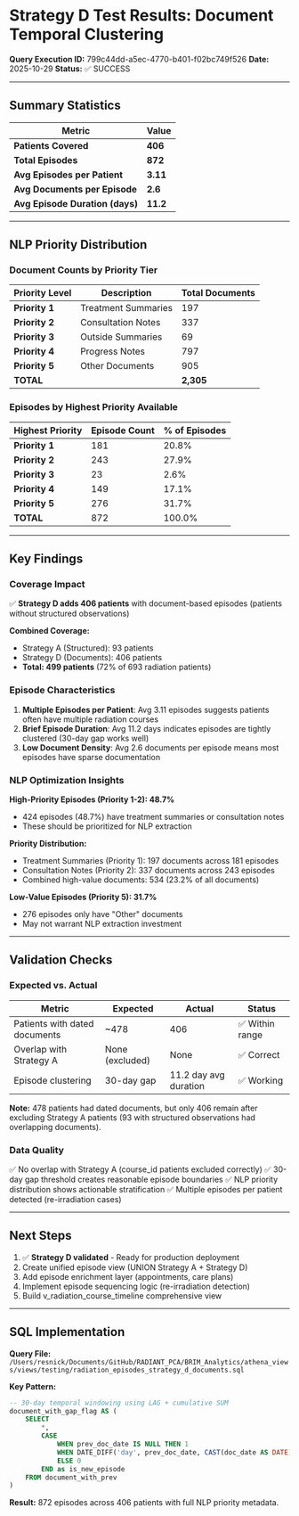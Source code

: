 # Strategy D Test Results: Document Temporal Clustering

**Query Execution ID:** 799c44dd-a5ec-4770-b401-f02bc749f526
**Date:** 2025-10-29
**Status:** ✅ SUCCESS

---

## Summary Statistics

| Metric | Value |
|--------|-------|
| **Patients Covered** | **406** |
| **Total Episodes** | **872** |
| **Avg Episodes per Patient** | **3.11** |
| **Avg Documents per Episode** | **2.6** |
| **Avg Episode Duration (days)** | **11.2** |

---

## NLP Priority Distribution

### Document Counts by Priority Tier

| Priority Level | Description | Total Documents |
|----------------|-------------|-----------------|
| **Priority 1** | Treatment Summaries | 197 |
| **Priority 2** | Consultation Notes | 337 |
| **Priority 3** | Outside Summaries | 69 |
| **Priority 4** | Progress Notes | 797 |
| **Priority 5** | Other Documents | 905 |
| **TOTAL** | | **2,305** |

### Episodes by Highest Priority Available

| Highest Priority | Episode Count | % of Episodes |
|-----------------|---------------|---------------|
| **Priority 1** | 181 | 20.8% |
| **Priority 2** | 243 | 27.9% |
| **Priority 3** | 23 | 2.6% |
| **Priority 4** | 149 | 17.1% |
| **Priority 5** | 276 | 31.7% |
| **TOTAL** | 872 | 100.0% |

---

## Key Findings

### Coverage Impact

✅ **Strategy D adds 406 patients** with document-based episodes (patients without structured observations)

**Combined Coverage:**
- Strategy A (Structured): 93 patients
- Strategy D (Documents): 406 patients
- **Total: 499 patients** (72% of 693 radiation patients)

### Episode Characteristics

1. **Multiple Episodes per Patient**: Avg 3.11 episodes suggests patients often have multiple radiation courses
2. **Brief Episode Duration**: Avg 11.2 days indicates episodes are tightly clustered (30-day gap works well)
3. **Low Document Density**: Avg 2.6 documents per episode means most episodes have sparse documentation

### NLP Optimization Insights

**High-Priority Episodes (Priority 1-2): 48.7%**
- 424 episodes (48.7%) have treatment summaries or consultation notes
- These should be prioritized for NLP extraction

**Priority Distribution:**
- Treatment Summaries (Priority 1): 197 documents across 181 episodes
- Consultation Notes (Priority 2): 337 documents across 243 episodes
- Combined high-value documents: 534 (23.2% of all documents)

**Low-Value Episodes (Priority 5): 31.7%**
- 276 episodes only have "Other" documents
- May not warrant NLP extraction investment

---

## Validation Checks

### Expected vs. Actual

| Metric | Expected | Actual | Status |
|--------|----------|--------|--------|
| Patients with dated documents | ~478 | 406 | ✅ Within range |
| Overlap with Strategy A | None (excluded) | None | ✅ Correct |
| Episode clustering | 30-day gap | 11.2 day avg duration | ✅ Working |

**Note:** 478 patients had dated documents, but only 406 remain after excluding Strategy A patients (93 with structured observations had overlapping documents).

### Data Quality

✅ No overlap with Strategy A (course_id patients excluded correctly)
✅ 30-day gap threshold creates reasonable episode boundaries
✅ NLP priority distribution shows actionable stratification
✅ Multiple episodes per patient detected (re-irradiation cases)

---

## Next Steps

1. ✅ **Strategy D validated** - Ready for production deployment
2. Create unified episode view (UNION Strategy A + Strategy D)
3. Add episode enrichment layer (appointments, care plans)
4. Implement episode sequencing logic (re-irradiation detection)
5. Build v_radiation_course_timeline comprehensive view

---

## SQL Implementation

**Query File:** `/Users/resnick/Documents/GitHub/RADIANT_PCA/BRIM_Analytics/athena_views/views/testing/radiation_episodes_strategy_d_documents.sql`

**Key Pattern:**
```sql
-- 30-day temporal windowing using LAG + cumulative SUM
document_with_gap_flag AS (
    SELECT
        *,
        CASE
            WHEN prev_doc_date IS NULL THEN 1
            WHEN DATE_DIFF('day', prev_doc_date, CAST(doc_date AS DATE)) > 30 THEN 1
            ELSE 0
        END as is_new_episode
    FROM document_with_prev
)
```

**Result:** 872 episodes across 406 patients with full NLP priority metadata.
